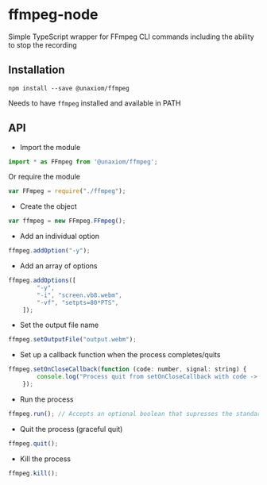 # ffmpeg-node

Simple TypeScript wrapper for FFmpeg CLI commands including the ability to stop the recording

## Installation

`npm install --save @unaxiom/ffmpeg`

Needs to have `ffmpeg` installed and available in PATH

## API

- Import the module

```js
import * as FFmpeg from '@unaxiom/ffmpeg';
```

Or require the module

```js
var FFmpeg = require("./ffmpeg");
```

- Create the object

```js
var ffmpeg = new FFmpeg.FFmpeg();
```

- Add an individual option

```js
ffmpeg.addOption("-y");
```

- Add an array of options

```js
ffmpeg.addOptions([
        "-y",
        "-i", "screen.vb8.webm",
        "-vf", "setpts=80*PTS",
    ]);
```

- Set the output file name

```js
ffmpeg.setOutputFile("output.webm");
```

- Set up a callback function when the process completes/quits

```js
ffmpeg.setOnCloseCallback(function (code: number, signal: string) {
        console.log("Process quit from setOnCloseCallback with code -> " + code + " and signal -> " + signal);
    });
```

- Run the process

```js
ffmpeg.run(); // Accepts an optional boolean that supresses the standard output. Default is false.
```

- Quit the process (graceful quit)

```js
ffmpeg.quit();
```

- Kill the process

```js
ffmpeg.kill();
```
